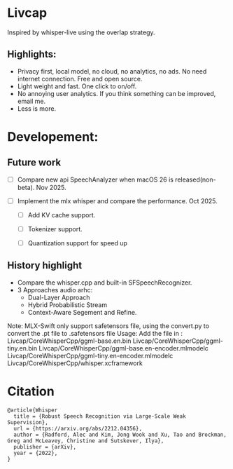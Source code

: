# Livcap

Inspired by whisper-live using the overlap strategy. 

## Highlights:
- Privacy first, local model, no cloud, no analytics, no ads. No need internet connection. Free and open source. 
- Light weight and fast. One click to on/off.
- No annoying user analytics. If you think something can be improved, email me.
- Less is more. 






# Developement:

## Future work

- [ ] Compare new api SpeechAnalyzer when macOS 26 is released(non-beta). Nov 2025.

- [ ] Implement the mlx whisper and compare the performance. Oct 2025.
   - [ ] Add KV cache support. 
   - [ ] Tokenizer support. 
   - [ ] Quantization support for speed up 


## History highlight
- Compare the whisper.cpp and built-in SFSpeechRecognizer. 
- 3 Approaches audio arhc: 
  - Dual-Layer Approach
  - Hybrid Probabilistic Stream 
  - Context-Aware Segement and Refine.

Note:
MLX-Swift only support safetensors file, using the convert.py to convert the .pt file to .safetensors file
Usage:
Add the file in : 
Livcap/CoreWhisperCpp/ggml-base.en.bin
Livcap/CoreWhisperCpp/ggml-tiny.en.bin
Livcap/CoreWhisperCpp/ggml-base.en-encoder.mlmodelc
Livcap/CoreWhisperCpp/ggml-tiny.en-encoder.mlmodelc
Livcap/CoreWhisperCpp/whisper.xcframework

# Citation

```
@article{Whisper
  title = {Robust Speech Recognition via Large-Scale Weak Supervision},
  url = {https://arxiv.org/abs/2212.04356},
  author = {Radford, Alec and Kim, Jong Wook and Xu, Tao and Brockman, Greg and McLeavey, Christine and Sutskever, Ilya},
  publisher = {arXiv},
  year = {2022},
}
```